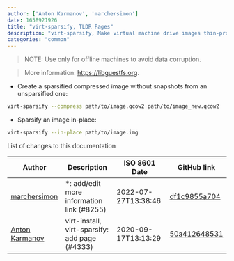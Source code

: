 ```yaml
---
author: ['Anton Karmanov', 'marchersimon']
date: 1658921926
title: "virt-sparsify, TLDR Pages"
description: "virt-sparsify, Make virtual machine drive images thin-provisioned."
categories: "common"
---
```

> NOTE: Use only for offline machines to avoid data corruption.

> More information: <https://libguestfs.org>.

- Create a sparsified compressed image without snapshots from an unsparsified one:

```bash
virt-sparsify --compress path/to/image.qcow2 path/to/image_new.qcow2
```

- Sparsify an image in-place:

```bash
virt-sparsify --in-place path/to/image.img
```
List of changes to this documentation


Author | Description | ISO 8601 Date | GitHub link
------|-----|-----|-----
[marchersimon](mailto:50295997+marchersimon@users.noreply.github.com) | *: add/edit more information link (#8255) | 2022-07-27T13:38:46 | [df1c9855a704](https://github.com/tldr-pages/tldr/commit/df1c9855a704f1360748c4b7652f8bca1db3a6c7)
[Anton Karmanov](mailto:bergentroll@insiberia.net) | virt-install, virt-sparsify: add page (#4333) | 2020-09-17T13:13:29 | [50a412648531](https://github.com/tldr-pages/tldr/commit/50a4126485311813b09b0b23a1bbdcc8fb774b4a)

